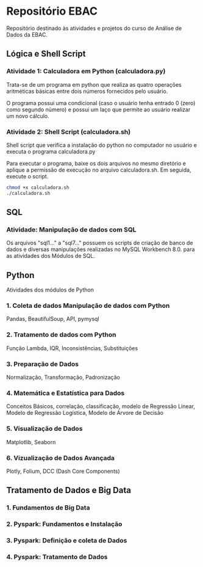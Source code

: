 # Repositório EBAC

Repositório destinado às atividades e projetos do curso de Análise de Dados da EBAC.

## Lógica e Shell Script
### Atividade 1: Calculadora em Python (calculadora.py)
Trata-se de um programa em python que realiza as quatro operações aritméticas básicas
entre dois números fornecidos pelo usuário.

O programa possui uma condicional (caso o usuário tenha entrado 0 (zero) como segundo
número) e possui um laço que permite ao usuário realizar um novo cálculo.


### Atividade 2: Shell Script (calculadora.sh)
Shell script que verifica a instalação do python no computador no usuário e executa o
programa calculadora.py

Para executar o programa, baixe os dois arquivos no mesmo diretório e aplique a permissão
de execução no arquivo calculadora.sh. Em seguida, execute o script.

```bash
chmod +x calculadora.sh
./calculadora.sh
```

## SQL
### Atividade: Manipulação de dados com SQL
Os arquivos "sql1..." a "sql7..." possuem os scripts de criação de banco de dados e diversas manipulações realizadas no MySQL Workbench 8.0. para as atividades dos Módulos de SQL.


## Python
Atividades dos módulos de Python

### 1. Coleta de dados Manipulação de dados com Python
Pandas, BeautifulSoup, API, pymysql

### 2. Tratamento de dados com Python
Função Lambda, IQR, Inconsistências, Substituições

### 3. Preparação de Dados
Normalização, Transformação, Padronização

### 4. Matemática e Estatística para Dados
Conceitos Básicos, correlação, classificação, modelo de Regressão Linear, Modelo de Regressão Logística, Modelo de Árvore de Decisão

### 5. Visualização de Dados
Matplotlib, Seaborn

### 6. Vizualização de Dados Avançada
Plotly, Folium, DCC (Dash Core Components)


## Tratamento de Dados e Big Data
### 1. Fundamentos de Big Data

### 2. Pyspark: Fundamentos e Instalação

### 3. Pyspark: Definição e coleta de Dados

### 4. Pyspark: Tratamento de Dados